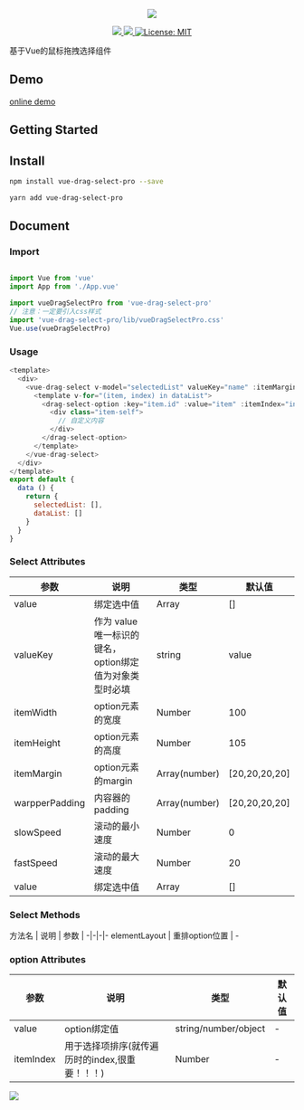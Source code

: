 <p align="center">
  <img src="https://github.com/singmeToSE/vue-drag-select/raw/master/src/assets/imgs/logo.png">
</p>
<p align="center">
  <a href="https://www.travis-ci.org/JanssenZhang/vue-drag-select" target="_blank">
    <img src="https://travis-ci.org/JanssenZhang/vue-drag-select.svg?branch=master"/>
  </a>
  <a href="https://www.npmjs.com/package/vue-drag-select-pro" target="_blank">
    <img src="https://img.shields.io/npm/v/vue-drag-select-pro"/>
  </a>
  <a href="https://github.com/JanssenZhang/vue-drag-select/blob/master/LICENSE" target="_blank">
    <img alt="License: MIT" src="https://img.shields.io/badge/License-MIT-yellow.svg"/>
  </a>
</p>

基于Vue的鼠标拖拽选择组件

## Demo

[online demo](https://janssenzhang.github.io/vue-drag-select/)

## Getting Started

## Install

```sh
npm install vue-drag-select-pro --save
```

```sh
yarn add vue-drag-select-pro
```

## Document

### Import

``` javascript {3,4,5}

import Vue from 'vue'
import App from './App.vue'

import vueDragSelectPro from 'vue-drag-select-pro'
// 注意：一定要引入css样式
import 'vue-drag-select-pro/lib/vueDragSelectPro.css'
Vue.use(vueDragSelectPro)

```

### Usage

``` javascript
<template>
  <div>
    <vue-drag-select v-model="selectedList" valueKey="name" :itemMargin="[0, 10, 10, 0]" ref="dragSelect">
      <template v-for="(item, index) in dataList">
        <drag-select-option :key="item.id" :value="item" :itemIndex="index">
          <div class="item-self">
            // 自定义内容
          </div>
        </drag-select-option>
      </template>
    </vue-drag-select>
  </div>
</template>
export default {
  data () {
    return {
      selectedList: [],
      dataList: []
    }
  }
}
```

### Select Attributes
参数 | 说明 | 类型 | 默认值
-|-|-|-
value | 绑定选中值 | Array | []
valueKey | 作为 value 唯一标识的键名，option绑定值为对象类型时必填 | string | value |
itemWidth | option元素的宽度 | Number | 100
itemHeight | option元素的高度 | Number | 105
itemMargin | option元素的margin | Array(number) | [20,20,20,20]
warpperPadding | 内容器的padding | Array(number) | [20,20,20,20]
slowSpeed | 滚动的最小速度 | Number | 0
fastSpeed | 滚动的最大速度 | Number | 20
value | 绑定选中值 | Array | []

### Select Methods
方法名  | 说明 | 参数 |
-|-|-|-
elementLayout | 重排option位置 | -

### option Attributes
参数 | 说明 | 类型 | 默认值
-|-|-|-
value | option绑定值 | string/number/object | -
itemIndex | 用于选择项排序(就传遍历时的index,很重要！！！) | Number |  -

![](https://github.com/singmeToSE/vue-drag-select/raw/master/src/assets/imgs/readme.gif)
